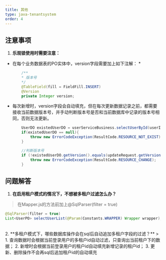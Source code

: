 ```yaml
---
title: 其他
type: java-tenantsystem
order: 4
---
```

## 注意事项

1. **乐观锁使用时需要注意：** 
* 在每个业务数据表的PO实体中，version字段需要加上如下注解： *
    ``` java
        /**
        * 版本号
        */
        @TableField(fill = FieldFill.INSERT)
        @Version
        private Integer version;
    ```
* 每次新增时，version字段会自动填充，但在每次更新数据记录之前，都需要接收当前数据版本号，并手动判断版本号是否和当前数据库中记录的版本号相同，否则无法更新。
    ```java
        UserDO existedUserDO = userServiceBusiness.selectUserById(userId, true);
        if(existedUserDO == null){
            throw new ErrorCodeException(ResultCode.RESOURCE_NOT_EXIST);
        }

        //判断版本号
        if (!existedUserDO.getVersion().equals(updateRequest.getVersion())) {
            throw new ErrorCodeException(ResultCode.RESOURCE_CHANGE);
        }
    ```


## 问题解答

1. **在启用租户模式的情况下，不想被多租户过滤怎么办？**
>在Mapper.js的方法前加上@SqlParser(filter = true) 
``` java
@SqlParser(filter = true)
List<UserPO> selectUserList(@Param(Constants.WRAPPER) Wrapper wrapper);
```

<br>
2. **多租户模式下，哪些数据库操作会在sql后自动追加多租户字段的过滤？**        
> 1. 查询数据时会根据当前登录用户的多租户id自动过滤，只查询出当前租户下的数据；
  2. 新增时会根据当前登录用户的租户id自动填充新增记录的租户id；
  3. 更新、删除操作不会再sql后追加租户id的自动填充



